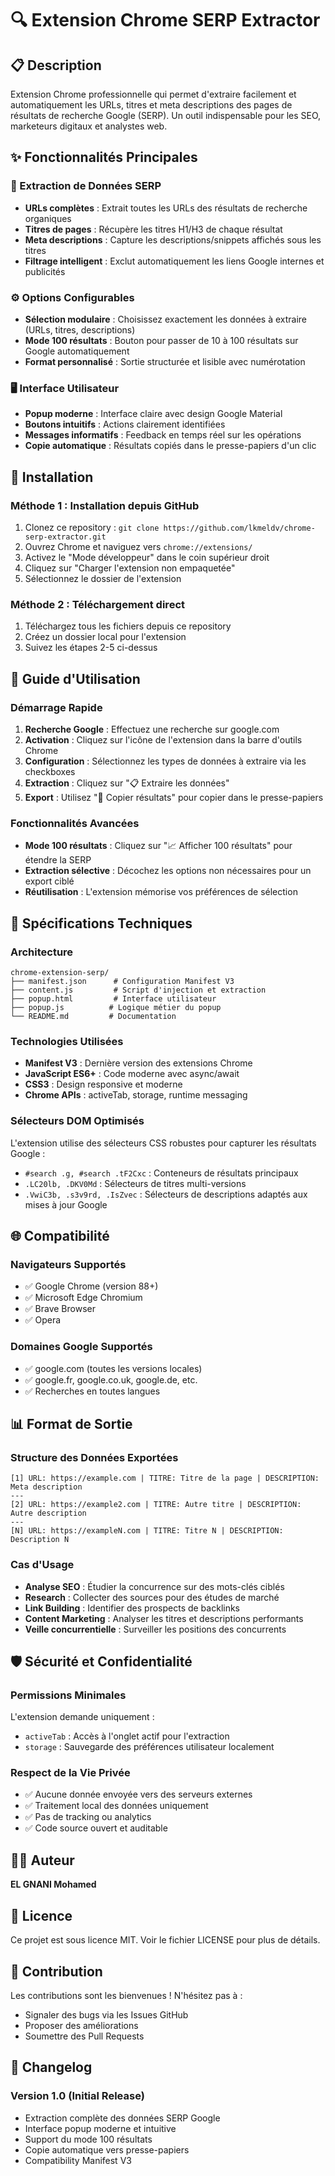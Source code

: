 # 🔍 Extension Chrome SERP Extractor

## 📋 Description
Extension Chrome professionnelle qui permet d'extraire facilement et automatiquement les URLs, titres et meta descriptions des pages de résultats de recherche Google (SERP). Un outil indispensable pour les SEO, marketeurs digitaux et analystes web.

## ✨ Fonctionnalités Principales

### 🎯 Extraction de Données SERP
- **URLs complètes** : Extrait toutes les URLs des résultats de recherche organiques
- **Titres de pages** : Récupère les titres H1/H3 de chaque résultat
- **Meta descriptions** : Capture les descriptions/snippets affichés sous les titres
- **Filtrage intelligent** : Exclut automatiquement les liens Google internes et publicités

### ⚙️ Options Configurables
- **Sélection modulaire** : Choisissez exactement les données à extraire (URLs, titres, descriptions)
- **Mode 100 résultats** : Bouton pour passer de 10 à 100 résultats sur Google automatiquement
- **Format personnalisé** : Sortie structurée et lisible avec numérotation

### 🖥️ Interface Utilisateur
- **Popup moderne** : Interface claire avec design Google Material
- **Boutons intuitifs** : Actions clairement identifiées
- **Messages informatifs** : Feedback en temps réel sur les opérations
- **Copie automatique** : Résultats copiés dans le presse-papiers d'un clic

## 🚀 Installation

### Méthode 1 : Installation depuis GitHub
1. Clonez ce repository : `git clone https://github.com/lkmeldv/chrome-serp-extractor.git`
2. Ouvrez Chrome et naviguez vers `chrome://extensions/`
3. Activez le "Mode développeur" dans le coin supérieur droit
4. Cliquez sur "Charger l'extension non empaquetée"
5. Sélectionnez le dossier de l'extension

### Méthode 2 : Téléchargement direct
1. Téléchargez tous les fichiers depuis ce repository
2. Créez un dossier local pour l'extension
3. Suivez les étapes 2-5 ci-dessus

## 📖 Guide d'Utilisation

### Démarrage Rapide
1. **Recherche Google** : Effectuez une recherche sur google.com
2. **Activation** : Cliquez sur l'icône de l'extension dans la barre d'outils Chrome
3. **Configuration** : Sélectionnez les types de données à extraire via les checkboxes
4. **Extraction** : Cliquez sur "📋 Extraire les données"
5. **Export** : Utilisez "📄 Copier résultats" pour copier dans le presse-papiers

### Fonctionnalités Avancées
- **Mode 100 résultats** : Cliquez sur "📈 Afficher 100 résultats" pour étendre la SERP
- **Extraction sélective** : Décochez les options non nécessaires pour un export ciblé
- **Réutilisation** : L'extension mémorise vos préférences de sélection

## 🔧 Spécifications Techniques

### Architecture
```
chrome-extension-serp/
├── manifest.json      # Configuration Manifest V3
├── content.js         # Script d'injection et extraction
├── popup.html         # Interface utilisateur
├── popup.js          # Logique métier du popup
└── README.md         # Documentation
```

### Technologies Utilisées
- **Manifest V3** : Dernière version des extensions Chrome
- **JavaScript ES6+** : Code moderne avec async/await
- **CSS3** : Design responsive et moderne
- **Chrome APIs** : activeTab, storage, runtime messaging

### Sélecteurs DOM Optimisés
L'extension utilise des sélecteurs CSS robustes pour capturer les résultats Google :
- `#search .g, #search .tF2Cxc` : Conteneurs de résultats principaux
- `.LC20lb, .DKV0Md` : Sélecteurs de titres multi-versions
- `.VwiC3b, .s3v9rd, .IsZvec` : Sélecteurs de descriptions adaptés aux mises à jour Google

## 🌐 Compatibilité

### Navigateurs Supportés
- ✅ Google Chrome (version 88+)
- ✅ Microsoft Edge Chromium
- ✅ Brave Browser
- ✅ Opera

### Domaines Google Supportés
- ✅ google.com (toutes les versions locales)
- ✅ google.fr, google.co.uk, google.de, etc.
- ✅ Recherches en toutes langues

## 📊 Format de Sortie

### Structure des Données Exportées
```
[1] URL: https://example.com | TITRE: Titre de la page | DESCRIPTION: Meta description
---
[2] URL: https://example2.com | TITRE: Autre titre | DESCRIPTION: Autre description
---
[N] URL: https://exampleN.com | TITRE: Titre N | DESCRIPTION: Description N
```

### Cas d'Usage
- **Analyse SEO** : Étudier la concurrence sur des mots-clés ciblés
- **Research** : Collecter des sources pour des études de marché
- **Link Building** : Identifier des prospects de backlinks
- **Content Marketing** : Analyser les titres et descriptions performants
- **Veille concurrentielle** : Surveiller les positions des concurrents

## 🛡️ Sécurité et Confidentialité

### Permissions Minimales
L'extension demande uniquement :
- `activeTab` : Accès à l'onglet actif pour l'extraction
- `storage` : Sauvegarde des préférences utilisateur localement

### Respect de la Vie Privée
- ✅ Aucune donnée envoyée vers des serveurs externes
- ✅ Traitement local des données uniquement
- ✅ Pas de tracking ou analytics
- ✅ Code source ouvert et auditable

## 👨‍💻 Auteur

**EL GNANI Mohamed**

## 📄 Licence

Ce projet est sous licence MIT. Voir le fichier LICENSE pour plus de détails.

## 🤝 Contribution

Les contributions sont les bienvenues ! N'hésitez pas à :
- Signaler des bugs via les Issues GitHub
- Proposer des améliorations
- Soumettre des Pull Requests

## 🔄 Changelog

### Version 1.0 (Initial Release)
- Extraction complète des données SERP Google
- Interface popup moderne et intuitive
- Support du mode 100 résultats
- Copie automatique vers presse-papiers
- Compatibility Manifest V3
